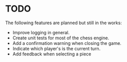 # TODO

The following features are planned but still in the works:

- Improve logging in general.
- Create unit tests for most of the chess engine.
- Add a confirmation warning when closing the game.
- Indicate which player's is the current turn.
- Add feedback when selecting a piece
